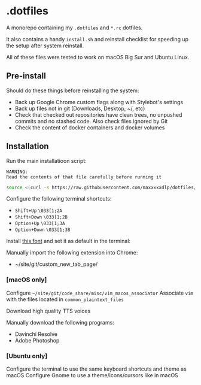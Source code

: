 # .dotfiles

A monorepo containing my `.dotfiles` and `*.rc` dotfiles.

It also contains a handy `install.sh` and reinstall checklist for speeding up
the setup after system reinstall.

All of these files were tested to work on macOS Big Sur and Ubuntu Linux.

## Pre-install

Should do these things before reinstalling the system:

- Back up Google Chrome custom flags along with Stylebot's settings
- Back up files not in git (Downloads, Desktop, ~/, etc)
- Check that checked out repositories have clean trees, no unpushed commits and
  no stashed code. Also check files ignored by Git
- Check the content of docker containers and docker volumes

## Installation

Run the main installatioon script:

```
WARNING:
Read the contents of that file carefully before running it
```

```zsh
source <(curl -s https://raw.githubusercontent.com/maxxxxxdlp/dotfiles/main/install.sh)
```

Configure the following terminal shortcuts:

- `Shift+Up` `\033[1;2A`
- `Shift+Down` `\033[1;2B`
- `Option+Up` `\033[1;3A`
- `Option+Down` `\033[1;3B`

Install
[this font](https://github.com/ryanoasis/nerd-fonts/raw/master/patched-fonts/RobotoMono/Regular/complete/Roboto%20Mono%20Nerd%20Font%20Complete.ttf)
and set it as default in the terminal:

Manually import the following extension into Chrome:

- ~/site/git/custom_new_tab_page/

### [macOS only]

Configure `~/site/git/code_share/misc/vim_macos_associator` Associate `vim` with
the files located in `common_plaintext_files`

Download high quality TTS voices

Manually download the following programs:

- Davinchi Resolve
- Adobe Photoshop

### [Ubuntu only]

Configure the terminal to use the same keyboard shortcuts and theme as macOS
Configure Gnome to use a theme/icons/cursors like in macOS
